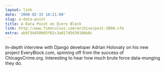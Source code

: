 ```yaml
---
layout: link
date: '2008-02-15 10:21:00'
slug: a-data-point
title: A Data Point on Every Block
link: http://www.fimoculous.com/archive/post-3860.cfm
extra: ab4f34d50003f82c3a817d563010bb0c
---
```


In-depth interview with Django developer Adrian Holovaty on his new project EveryBlock.com, spinning off from the success of ChicagoCrime.org. Interesting to hear how much brute force data-munging they do.